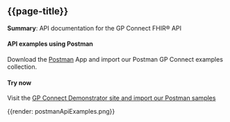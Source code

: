 ## {{page-title}}

<div class="nhsd-a-box nhsd-a-box--bg-light-blue nhsd-!t-margin-bottom-6 nhsd-t-body">
<b>Summary</b>: API documentation for the GP Connect FHIR® API
</div>

#### API examples using Postman

Download the [Postman](https://www.getpostman.com/) App and import our Postman GP Connect examples collection.


#### Try now

Visit the [GP Connect Demonstrator site and import our Postman samples](https://orange.testlab.nhs.uk/index.html#postman-samples)

{{render: postmanApiExamples.png}}